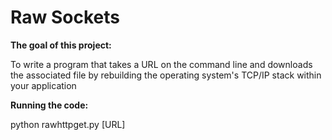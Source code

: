 <h1>Raw Sockets</h1>

**The goal of this project:**

To write a program that takes a URL on the command line and downloads the associated file by rebuilding the operating system's TCP/IP stack within your application

**Running the code:**

python rawhttpget.py [URL]

